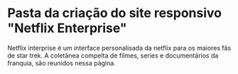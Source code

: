# Pasta da criação do site responsivo "Netflix Enterprise"
Netflix interprise é um interface personalisada da netflix para os maiores fãs de star trek.
A coletânea compelta de filmes, series e documentários da franquia, são reunidos nessa página.